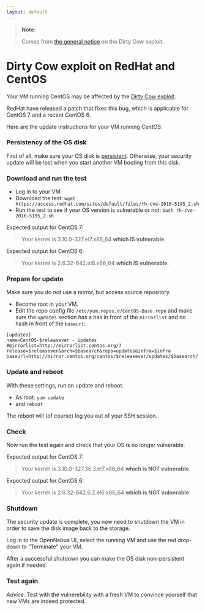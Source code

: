 ```yaml
---
layout: default
---
```


> **Note:**
>
> Comes from [the general notice](dirtycow) on the Dirty Cow exploit.

# Dirty Cow exploit on RedHat and CentOS 

Your VM running CentOS may be affected by the [Dirty Cow exploit](dirtycow).

RedHat have released a patch that fixes this bug, which is applicable for CentOS 7 and a recent CentOS 6.

Here are the update instructions for your VM running CentOS.

### Persistency of the OS disk

First of all, make sure your OS disk is [persistent](../image_persistence).
Otherwise, your security update will be lost when you start another VM booting from this disk.

### Download and run the test

- Log in to your VM.
- Download the test: 
  `wget https://access.redhat.com/sites/default/files/rh-cve-2016-5195_2.sh`
- Run the test to see if your OS version is vulnerable or not:
  `bash rh-cve-2016-5195_2.sh`

Expected output for CentOS 7:

> Your kernel is 3.10.0-327.el7.x86_64 **which IS vulnerable**.

Expected output for CentOS 6:

>Your kernel is 2.6.32-642.el6.x86_64 **which IS vulnerable**.

### Prepare for update

Make sure you do not use a mirror, but access source repository.

- Become root in your VM.
- Edit the repo config file `/etc/yum.repos.d/CentOS-Base.repo` and make sure the `updates` section has a has in front of the `mirrorlist` and no hash in front of the `baseurl`:

```
[updates]
name=CentOS-$releasever - Updates
#mirrorlist=http://mirrorlist.centos.org/?release=$releasever&arch=$basearch&repo=updates&infra=$infra
baseurl=http://mirror.centos.org/centos/$releasever/updates/$basearch/
```

### Update and reboot

With these settings, run an update and reboot.

- As root: `yum update`
- and `reboot`

The reboot will (of course) log you out of your SSH session.

### Check

Now run the test again and check that your OS is no longer vulnerable.

Expected output for CentOS 7:

> Your kernel is 3.10.0-327.36.3.el7.x86_64 **which is NOT vulnerable**.

Expected output for CentOS 6:

> Your kernel is 2.6.32-642.6.2.el6.x86_64 **which is NOT vulnerable**.

### Shutdown

The security update is complete, you now need to shutdown the VM in order to save the disk image back to the storage.

Log in to the OpenNebua UI, select the running VM and use the red drop-down to "Terminate" your VM.

After a successful shutdown you can make the OS disk non-persistent again if needed.

### Test again

_Advice:_ Test with the vulnerebility with a fresh VM to convince yourself that new VMs are indeed protected.
